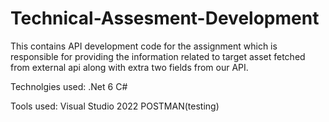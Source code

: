 # Technical-Assesment-Development
This contains API development code for the assignment which is responsible for providing the information related to target asset fetched from external api along with extra two fields from our API.

Technolgies used:
.Net 6
C#

Tools used:
Visual Studio 2022
POSTMAN(testing)
